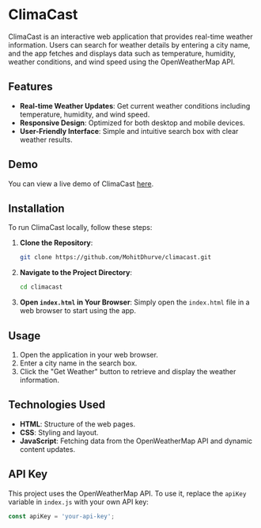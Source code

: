 # ClimaCast

ClimaCast is an interactive web application that provides real-time weather information. Users can search for weather details by entering a city name, and the app fetches and displays data such as temperature, humidity, weather conditions, and wind speed using the OpenWeatherMap API.

## Features

- **Real-time Weather Updates**: Get current weather conditions including temperature, humidity, and wind speed.
- **Responsive Design**: Optimized for both desktop and mobile devices.
- **User-Friendly Interface**: Simple and intuitive search box with clear weather results.

## Demo

You can view a live demo of ClimaCast [here](https://mohitdhurve.github.io/climacast/).

## Installation

To run ClimaCast locally, follow these steps:

1. **Clone the Repository**:
    ```bash
    git clone https://github.com/MohitDhurve/climacast.git
    ```

2. **Navigate to the Project Directory**:
    ```bash
    cd climacast
    ```

3. **Open `index.html` in Your Browser**:
    Simply open the `index.html` file in a web browser to start using the app.

## Usage

1. Open the application in your web browser.
2. Enter a city name in the search box.
3. Click the "Get Weather" button to retrieve and display the weather information.

## Technologies Used

- **HTML**: Structure of the web pages.
- **CSS**: Styling and layout.
- **JavaScript**: Fetching data from the OpenWeatherMap API and dynamic content updates.

## API Key

This project uses the OpenWeatherMap API. To use it, replace the `apiKey` variable in `index.js` with your own API key:

```javascript
const apiKey = 'your-api-key';
